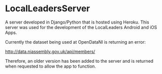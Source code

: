 # LocalLeadersServer
A server developed in Django/Python that is hosted using Heroku. 
This server was used for the development of the LocalLeaders Android and iOS Apps.

Currently the dataset being used at OpenDataNI is returning an error:

http://data.niassembly.gov.uk/api/members/

Therefore, an older version has been added to the server and is returned when requested to allow the app to function.
